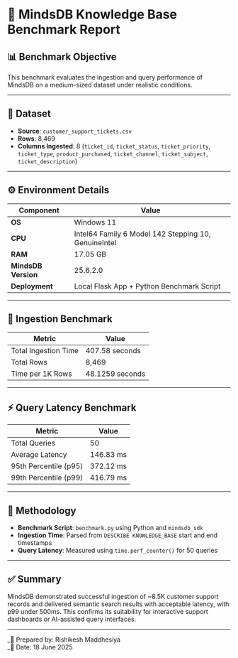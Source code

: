 # 🧪 MindsDB Knowledge Base Benchmark Report

## 📊 Benchmark Objective

This benchmark evaluates the ingestion and query performance of MindsDB on a medium-sized dataset under realistic conditions.

---

## 📁 Dataset

- **Source**: `customer_support_tickets.csv`
- **Rows**: 8,469
- **Columns Ingested**: 8 (`ticket_id`, `ticket_status`, `ticket_priority`, `ticket_type`, `product_purchased`, `ticket_channel`, `ticket_subject`, `ticket_description`)

---

## ⚙️ Environment Details

| Component           | Value                                                               |
|--------------------|---------------------------------------------------------------------|
| **OS**             | Windows 11                                                           |
| **CPU**            | Intel64 Family 6 Model 142 Stepping 10, GenuineIntel                 |
| **RAM**            | 17.05 GB                                                             |
| **MindsDB Version**| 25.6.2.0                                 |
| **Deployment**     | Local Flask App + Python Benchmark Script                            |

---

## 🚀 Ingestion Benchmark

| Metric               | Value            |
|----------------------|------------------|
| Total Ingestion Time | 407.58 seconds   |
| Total Rows           | 8,469            |
| Time per 1K Rows     | 48.1259 seconds    |

---

## ⚡ Query Latency Benchmark

| Metric                  | Value         |
|-------------------------|---------------|
| Total Queries           | 50            |
| Average Latency         | 146.83 ms     |
| 95th Percentile (p95)   | 372.12 ms     |
| 99th Percentile (p99)   | 416.79 ms     |

---

## 🧪 Methodology

- **Benchmark Script**: `benchmark.py` using Python and `mindsdb_sdk`
- **Ingestion Time**: Parsed from `DESCRIBE KNOWLEDGE_BASE` start and end timestamps
- **Query Latency**: Measured using `time.perf_counter()` for 50 queries

---

## ✅ Summary

MindsDB demonstrated successful ingestion of ~8.5K customer support records and delivered semantic search results with acceptable latency, with p99 under 500ms. This confirms its suitability for interactive support dashboards or AI-assisted query interfaces.

---

_📝 Prepared by: Rishikesh Maddhesiya  
_📅 Date: 18 June 2025
